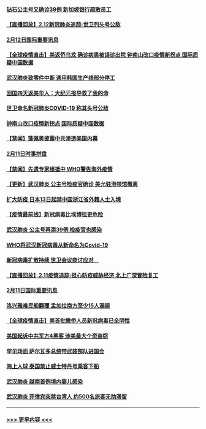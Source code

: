 #### [钻石公主号又确诊39例 新加坡银行疏散员工](../pages/prog202/a102775691.md?t=02130222) 
#### [【直播回放】2.12新冠肺炎追踪:世卫列头号公敌](../pages/prog202/a102775541.md?t=02130222) 
#### [2月12日国际重要讯息](../pages/prog202/a102775437.md?t=02130222) 
#### [【全球疫情直击】美返侨乌龙 确诊病患被误诊出院 钟南山改口疫情新拐点 国际质疑中国数据](../pages/prog202/a102775378.md?t=02130222) 
#### [武汉肺炎致零件中断 通用韩国生产线部分停工](../pages/prog202/a102775365.md?t=02130222) 
#### [回国四天返美华人：大纪元报导救了我的命](../pages/prog202/a102775342.md?t=02130222) 
#### [世卫命名新冠肺炎COVID-19 称其头号公敌](../pages/prog202/a102775196.md?t=02130222) 
#### [钟南山改口疫情新拐点 国际质疑中国数据](../pages/prog202/a102775178.md?t=02130222) 
#### [【禁闻】蓬佩奥披露中共渗透美国内幕](../pages/prog202/a102775129.md?t=02130222) 
#### [2月11日时事拼盘](../pages/prog202/a102775140.md?t=02130222) 
#### [【禁闻】先遣专家组抵中 WHO警告海外疫情](../pages/prog202/a102775112.md?t=02130222) 
#### [【更新】武汉肺炎 公主号检疫官确诊 美允驻港领馆撤离](../pages/prog202/a102770740.md?t=02130222) 
#### [扩大防疫 日本13日起禁中国浙江省外籍人士入境](../pages/prog202/a102775051.md?t=02130222) 
#### [【疫情最前线】新冠病毒比埃博拉更危险](../pages/prog202/a102775043.md?t=02130222) 
#### [武汉肺炎 公主号再添39例 检疫官也感染](../pages/prog202/a102775031.md?t=02130222) 
#### [WHO将武汉新冠病毒从新命名为Covid-19](../pages/prog202/a102774891.md?t=02130222) 
#### [新冠病毒扩散持续 世卫会议商讨应对　](../pages/prog202/a102774850.md?t=02130222) 
#### [【直播回放】2.11疫情追踪:担心防疫威胁经济 北上广深冒险复工](../pages/prog202/a102774741.md?t=02130222) 
#### [2月11日国际重要讯息](../pages/prog202/a102774621.md?t=02130222) 
#### [洛兴雅难民船翻覆 孟加拉南方至少15人溺毙](../pages/prog202/a102774586.md?t=02130222) 
#### [【全球疫情直击】美首批撤侨人员新冠病毒已全阴性](../pages/prog202/a102774523.md?t=02130222) 
#### [美国起诉中共军方4黑客 涉美最大个资盗窃](../pages/prog202/a102774508.md?t=02130222) 
#### [罕见场面  萨尔瓦多总统带武装部队进国会](../pages/prog202/a102774494.md?t=02130222) 
#### [海上人球 泰国禁止威士特丹号乘客下船](../pages/prog202/a102774384.md?t=02130222) 
#### [武汉肺炎 越南首例境内婴儿感染](../pages/prog202/a102774365.md?t=02130222) 
#### [武汉肺炎 菲律宾突禁台湾人 约500名旅客无助滞留](../pages/prog202/a102774288.md?t=02130222) 

----
#### [ >>> 更早内容 <<< ](../indexes/prog202-earlier.md)
